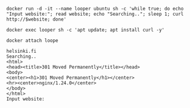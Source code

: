 `docker run -d -it --name looper ubuntu sh -c 'while true; do echo "Input website:"; read website; echo "Searching.."; sleep 1; curl http://$website; done'`

`docker exec looper sh -c 'apt update; apt install curl -y'`

`docker attach loope`   
```
helsinki.fi
Searching..
<html>
<head><title>301 Moved Permanently</title></head>
<body>
<center><h1>301 Moved Permanently</h1></center>
<hr><center>nginx/1.24.0</center>
</body>
</html>
Input website:
```
